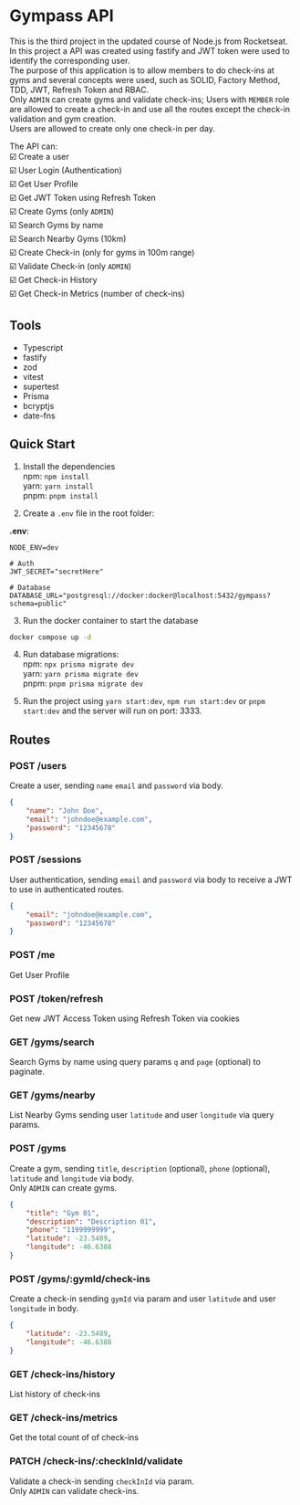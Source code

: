 # Gympass API

This is the third project in the updated course of Node.js from Rocketseat.<br>
In this project a API was created using fastify and JWT token were used to identify the corresponding user.<br>
The purpose of this application is to allow members to do check-ins at gyms and several concepts were used, such as SOLID, Factory Method, TDD, JWT, Refresh Token and RBAC.<br>
Only `ADMIN` can create gyms and validate check-ins; Users with `MEMBER` role are allowed to create a check-in and use all the routes except the check-in validation and gym creation.<br>
Users are allowed to create only one check-in per day.<br>

The API can:<br>
☑️  Create a user<br>
☑️  User Login (Authentication)<br>
☑️  Get User Profile<br>
☑️  Get JWT Token using Refresh Token<br>
☑️  Create Gyms (only `ADMIN`)<br>
☑️  Search Gyms by name<br>
☑️  Search Nearby Gyms (10km)<br>
☑️  Create Check-in (only for gyms in 100m range)<br>
☑️  Validate Check-in (only `ADMIN`)<br>
☑️  Get Check-in History<br>
☑️  Get Check-in Metrics (number of check-ins)<br>


## Tools
- Typescript
- fastify
- zod
- vitest
- supertest
- Prisma
- bcryptjs
- date-fns

## Quick Start
1. Install the dependencies<br>
   npm: `npm install`<br>
   yarn: `yarn install`<br>
   pnpm: `pnpm install`

2. Create a `.env` file in the root folder:<br>

<b>.env</b>:
```env
NODE_ENV=dev

# Auth
JWT_SECRET="secretHere"

# Database
DATABASE_URL="postgresql://docker:docker@localhost:5432/gympass?schema=public"
```

3. Run the docker container to start the database
```sh
docker compose up -d
```

4. Run database migrations:<br>
   npm: `npx prisma migrate dev`<br>
   yarn: `yarn prisma migrate dev`<br>
   pnpm: `pnpm prisma migrate dev`

5. Run the project using `yarn start:dev`, `npm run start:dev` or `pnpm start:dev` and the server will run on port: 3333.

## Routes
### POST /users
Create a user, sending `name` `email` and `password` via body.

```json
{
    "name": "John Doe",
    "email": "johndoe@example.com",
    "password": "12345678"
}
```

### POST /sessions
User authentication, sending `email` and `password` via body to receive a JWT to use in authenticated routes.

```json
{
    "email": "johndoe@example.com",
    "password": "12345678"
}
```

### POST /me
Get User Profile

### POST /token/refresh
Get new JWT Access Token using Refresh Token via cookies

### GET /gyms/search
Search Gyms by name using query params `q` and `page` (optional) to paginate.

### GET /gyms/nearby
List Nearby Gyms sending user `latitude` and user `longitude` via query params.

### POST /gyms
Create a gym, sending  `title`, `description` (optional), `phone` (optional), `latitude` and `longitude` via body.<br>
Only `ADMIN` can create gyms.

```json
{
    "title": "Gym 01",
    "description": "Description 01",
    "phone": "1199999999",
    "latitude": -23.5489,
    "longitude": -46.6388
}
```

### POST /gyms/:gymId/check-ins
Create a check-in sending `gymId` via param and user `latitude` and user `longitude` in body.

```json
{
    "latitude": -23.5489,
    "longitude": -46.6388
}
```

### GET /check-ins/history
List history of check-ins

### GET /check-ins/metrics
Get the total count of of check-ins

### PATCH /check-ins/:checkInId/validate
Validate a check-in sending `checkInId` via param.<br>
Only `ADMIN` can validate check-ins.